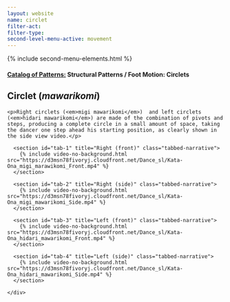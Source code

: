 ```yaml
---
layout: website
name: circlet
filter-act:
filter-type:
second-level-menu-active: movement
---
```

{% include second-menu-elements.html %}

<main class="page-content">
  <div class="text-container">
    <h4><a href="/movement/">Catalog of Patterns:</a> Structural Patterns / Foot Motion: Circlets</h4>
    <h2>Circlet (<em>mawarikomi</em>)</h2>

    <p>Right circlets (<em>migi mawarikomi</em>)  and left circlets (<em>hidari mawarikomi</em>) are made of the combination of pivots and steps, producing a complete circle in a small amount of space, taking the dancer one step ahead his starting position, as clearly shown in the side view video.</p>

  </div>


<div class="tabs-container">
  <div class="tabs-container__links">
    <div class="wrapper">
      <div id="tabs"></div>
    </div>
  </div>
  <div class="tabs-container__content">
    <div class="wrapper">

      <section id="tab-1" title="Right (front)" class="tabbed-narrative">
        {% include video-no-background.html src="https://d3msn78fivoryj.cloudfront.net/Dance_sl/Kata-Ona_migi_marawikomi_Front.mp4" %}
      </section>

      <section id="tab-2" title="Right (side)" class="tabbed-narrative">
        {% include video-no-background.html src="https://d3msn78fivoryj.cloudfront.net/Dance_sl/Kata-Ona_migi_mawarikomi_Side.mp4" %}
      </section>

      <section id="tab-3" title="Left (front)" class="tabbed-narrative">
        {% include video-no-background.html src="https://d3msn78fivoryj.cloudfront.net/Dance_sl/Kata-Ona_hidari_mawarikomi_Front.mp4" %}
      </section>

      <section id="tab-4" title="Left (side)" class="tabbed-narrative">
        {% include video-no-background.html src="https://d3msn78fivoryj.cloudfront.net/Dance_sl/Kata-Ona_hidari_mawarikomi_Side.mp4" %}
      </section>

    </div>
  </div>
</div>
</main>
